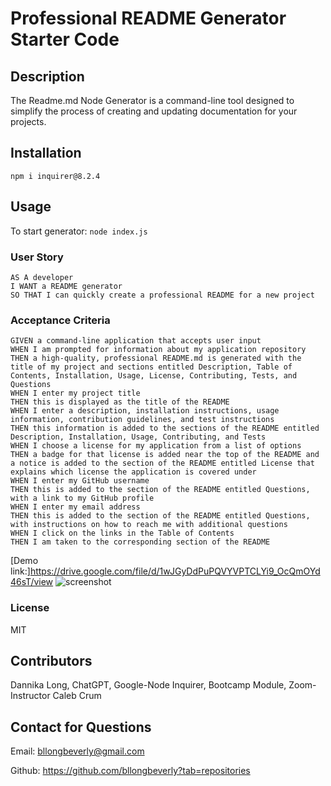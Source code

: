 # Professional README Generator Starter Code

## Description

The Readme.md Node Generator is a command-line tool designed to simplify the process of creating and updating documentation for your projects. 


## Installation

```npm i inquirer@8.2.4```

## Usage

To start generator:
`node index.js`


### User Story
```
AS A developer
I WANT a README generator
SO THAT I can quickly create a professional README for a new project
```

### Acceptance Criteria
```
GIVEN a command-line application that accepts user input
WHEN I am prompted for information about my application repository
THEN a high-quality, professional README.md is generated with the title of my project and sections entitled Description, Table of Contents, Installation, Usage, License, Contributing, Tests, and Questions
WHEN I enter my project title
THEN this is displayed as the title of the README
WHEN I enter a description, installation instructions, usage information, contribution guidelines, and test instructions
THEN this information is added to the sections of the README entitled Description, Installation, Usage, Contributing, and Tests
WHEN I choose a license for my application from a list of options
THEN a badge for that license is added near the top of the README and a notice is added to the section of the README entitled License that explains which license the application is covered under
WHEN I enter my GitHub username
THEN this is added to the section of the README entitled Questions, with a link to my GitHub profile
WHEN I enter my email address
THEN this is added to the section of the README entitled Questions, with instructions on how to reach me with additional questions
WHEN I click on the links in the Table of Contents
THEN I am taken to the corresponding section of the README
```

[Demo link:]https://drive.google.com/file/d/1wJGyDdPuPQVYVPTCLYi9_OcQmOYd46sT/view
![screenshot](./assets/Screenshot%202023-05-16%20215648.png)
### License

MIT


## Contributors

Dannika Long,
ChatGPT,
Google-Node Inquirer,
Bootcamp Module,
Zoom-Instructor Caleb Crum


## Contact for Questions

Email: bllongbeverly@gmail.com 

Github: https://github.com/bllongbeverly?tab=repositories